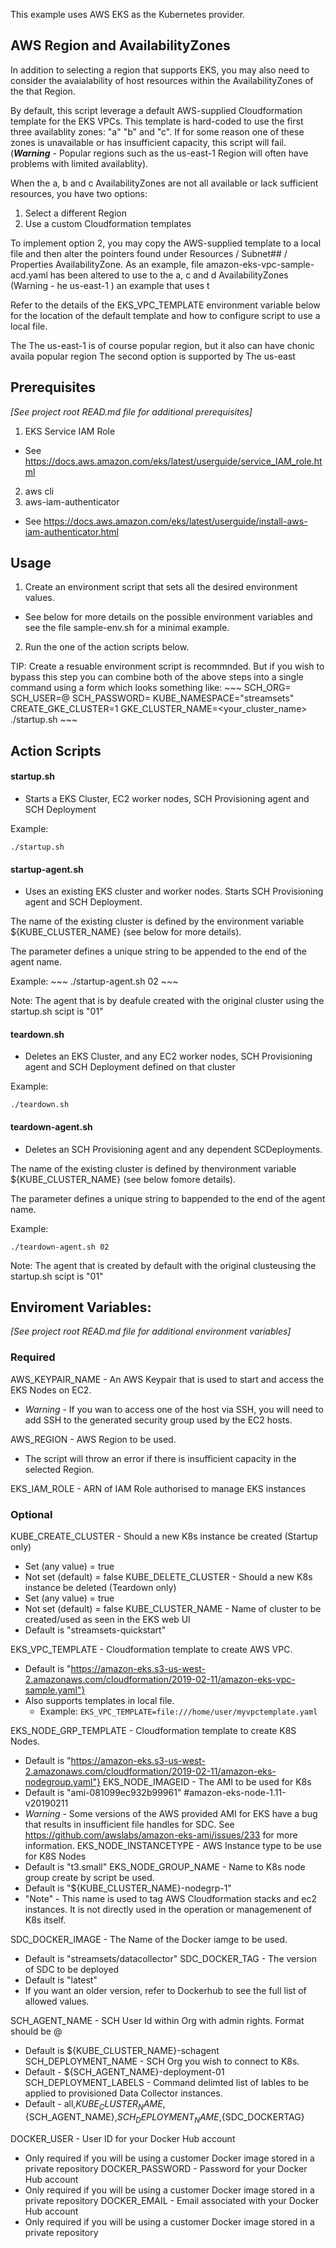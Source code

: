 
This example uses AWS EKS as the Kubernetes provider.

## AWS Region and AvailabilityZones

In addition to selecting a region that supports EKS, you may also need to consider the avaialability of host resources within the AvailabilityZones of the that Region.

By default, this script leverage a default AWS-supplied Cloudformation template for the EKS VPCs.  This template is hard-coded to use the first three availablity zones: "a" "b" and "c".  If for some reason one of these zones is unavailable or has insufficient capacity, this script will fail.  (***Warning*** - Popular regions such as the us-east-1 Region will often have problems with limited availablity).

When the a, b and c AvailabilityZones are not all available or lack sufficient resources, you have two options:
  1. Select a different Region
  2. Use a custom Cloudformation templates

To implement option 2, you may copy the AWS-supplied template to a local file and then alter the pointers found under Resources / Subnet## / Properties AvailabilityZone.  As an example, file amazon-eks-vpc-sample-acd.yaml has been altered to use to the a, c and d AvailabilityZones (Warning - he us-east-1 ) an example that uses t

Refer to the details of the EKS_VPC_TEMPLATE environment variable below for the location of the default template and how to configure script to use a local file.



The The us-east-1 is of course popular region, but it also can have chonic availa popular region
 The second option is supported by
The us-east



## Prerequisites

*[See project root READ.md file for additional prerequisites]*

1. EKS Service IAM Role
  - See https://docs.aws.amazon.com/eks/latest/userguide/service_IAM_role.html
2. aws cli
3. aws-iam-authenticator
  - See https://docs.aws.amazon.com/eks/latest/userguide/install-aws-iam-authenticator.html


## Usage

1. Create an environment script that sets all the desired environment values.
  - See below for more details on the possible environment variables and see
    the file sample-env.sh for a minimal example.
2. Run the one of the action scripts below.

  TIP: Create a resuable environment script is recommnded.  But if you wish to bypass this step you can combine both of the above steps into a single command using a form which looks something like:
    ~~~
    SCH_ORG=<org> SCH_USER=<user>@<org> SCH_PASSWORD=<password> KUBE_NAMESPACE="streamsets" CREATE_GKE_CLUSTER=1 GKE_CLUSTER_NAME=<your_cluster_name> ./startup.sh
    ~~~

## Action Scripts

#### startup.sh

  - Starts a EKS Cluster, EC2 worker nodes, SCH Provisioning agent and SCH Deployment   

  Example:
  ~~~
  ./startup.sh
  ~~~

#### startup-agent.sh <suffix>
  - Uses an existing EKS cluster and worker nodes.  Starts SCH Provisioning agent and SCH Deployment.  

  The name of the existing cluster is defined by the environment variable ${KUBE_CLUSTER_NAME} (see below for more details).

  The <suffix> parameter defines a unique string to be appended to the end of the agent name.

  Example:
    ~~~
    ./startup-agent.sh 02
    ~~~

   Note: The agent that is by deafule created with the original cluster using the startup.sh scipt is "01"

#### teardown.sh

   - Deletes an EKS Cluster, and any EC2 worker nodes, SCH Provisioning agent and SCH Deployment defined on that cluster   

   Example:
   ~~~
   ./teardown.sh
   ~~~

#### teardown-agent.sh <suffix>
  - Deletes an SCH Provisioning agent and any dependent SCDeployments.  

  The name of the existing cluster is defined by thenvironment variable ${KUBE_CLUSTER_NAME} (see below fomore details).

  The <suffix> parameter defines a unique string to bappended to the end of the agent name.

  Example:
   ~~~
   ./teardown-agent.sh 02
   ~~~

  Note: The agent that is created by default with the original clusteusing the startup.sh scipt is "01"

## Enviroment Variables:

*[See project root READ.md file for additional environment variables]*


### Required

AWS_KEYPAIR_NAME - An AWS Keypair that is used to start and access the EKS Nodes on EC2.
- *Warning* - If you wan to access one of the host via SSH, you will need to add SSH to the generated security group used by the EC2 hosts.

AWS_REGION - AWS Region to be used.
- The script will throw an error if there is insufficient capacity in the selected Region.

EKS_IAM_ROLE - ARN of IAM Role authorised to manage EKS instances


### Optional

KUBE_CREATE_CLUSTER - Should a new K8s instance be created (Startup only)
  - Set (any value) = true
  - Not set (default) = false
KUBE_DELETE_CLUSTER - Should a new K8s instance be deleted (Teardown only)
  - Set (any value) = true
  - Not set (default) = false
KUBE_CLUSTER_NAME - Name of cluster to be created/used as seen in the EKS web UI
  - Default is "streamsets-quickstart"


EKS_VPC_TEMPLATE - Cloudformation template to create AWS VPC.
  - Default is "https://amazon-eks.s3-us-west-2.amazonaws.com/cloudformation/2019-02-11/amazon-eks-vpc-sample.yaml"}
  - Also supports templates in local file.
    - Example:
      `EKS_VPC_TEMPLATE=file:///home/user/myvpctemplate.yaml`

EKS_NODE_GRP_TEMPLATE - Cloudformation template to create K8S Nodes.
  - Default is "https://amazon-eks.s3-us-west-2.amazonaws.com/cloudformation/2019-02-11/amazon-eks-nodegroup.yaml"}
EKS_NODE_IMAGEID - The AMI to be used for K8s
  - Default is "ami-081099ec932b99961"  #amazon-eks-node-1.11-v20190211
  - *Warning* - Some versions of the AWS provided AMI for EKS have a bug that results in insufficient file handles for SDC.  See https://github.com/awslabs/amazon-eks-ami/issues/233 for more information.
EKS_NODE_INSTANCETYPE - AWS Instance type to be use for K8S Nodes
  - Default is "t3.small"
EKS_NODE_GROUP_NAME - Name to K8s node group create by script be used.
  - Default is "${KUBE_CLUSTER_NAME}-nodegrp-1"
  - "Note" - This name is used to tag AWS Cloudformation stacks and ec2 instances.  It is not directly used in the operation or managemenent of K8s itself.


SDC_DOCKER_IMAGE - The Name of the Docker iamge to be used.
  - Default is "streamsets/datacollector"
SDC_DOCKER_TAG - The version of SDC to be deployed
  - Default is "latest"
  - If you want an older version, refer to Dockerhub to see the full list of allowed values.


SCH_AGENT_NAME - SCH User Id within Org with admin rights.  Format should be <user>@<org>
  - Default is ${KUBE_CLUSTER_NAME}-schagent
SCH_DEPLOYMENT_NAME - SCH Org you wish to connect to K8s.
  - Default - ${SCH_AGENT_NAME}-deployment-01
SCH_DEPLOYMENT_LABELS - Command delimted list of lables to be applied to provisioned Data Collector instances.
  - Default - all,${KUBE_CLUSTER_NAME},${SCH_AGENT_NAME},${SCH_DEPLOYMENT_NAME},${SDC_DOCKERTAG}


DOCKER_USER - User ID for your Docker Hub account
  - Only required if you will be using a customer Docker image stored in a private repository
DOCKER_PASSWORD - Password for your Docker Hub account
  - Only required if you will be using a customer Docker image stored in a private repository
DOCKER_EMAIL - Email associated with your Docker Hub account
  - Only required if you will be using a customer Docker image stored in a private repository
